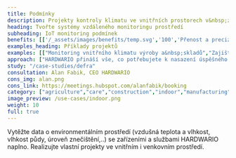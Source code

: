 ```yaml
---
title: Podmínky
description: Projekty kontroly klimatu ve vnitřních prostorech v&nbsp;zemědělství, průmyslu, potravinářství i pro projekty chytrých firem a domácností.
heading: Tvořte systémy vzdáleného monitoringu prostředí
subheading: IoT monitoring podmínek
benefits: [['/_assets/images/benefits/temp.svg','100','Přenost a preciznost','Sbírejte přesná data pravidelně a na mnoha místech. K dispozici je budete mít online, pro audit a analýzu.'],['/_assets/images/benefits/simple.svg','75','Efektivita a nížší náklady','Vzdálený monitoring pracuje 24/7 a přináší snížení množství potřebných výjezdů a zefektivnění procesů.'],['/_assets/images/benefits/scalable.svg','100','Zkvalitnění prostředí','Optimalizace prostředí na základě dat zlepší prostředí pro skladování, výrobu, zemědělství nebo chov zvířat.']]
examples_heading: Příklady projektů
examples: [["Monitoring vnitřního klimatu výroby a&nbsp;skladů","Zajištění správných podmínek výroby a skladování. Data pro online monitoring, upozornění na odchylky a audit."],["Monitoring prostředí chovu zvířat","Sledování teploty, vlhkosti, oxidů dusíků a jiných veličin pro zajištění ideálních podmínek chovu."],["Monitoring v kancelářských prostorech","Sledování teploty, vlhkosti, osvětlení, koncetrace CO2 a VOC za účelem optimalizace prostředí, produktivity a spotřeby."],["Monitoring mrazáků a&nbsp;chladících boxů","Sledování teploty za účet dodržení procesů a pro optimalizaci spotřeby elektrické energie."],["Monitoring podmínek pěstování vinné révy","Sledování povětrnostních podmínek, úhrnu srážek, půdní a vzdušné teploty a vlhkosti pro zkvalitnění úrody a snížení nákladů."]]
approach: ["HARDWARIO přináší vše, co potřebujete k nasazení úspěšného projektu IoT monitoringu prostředí - od zařízení po cloudové prostředí a API.","Naše nabídka produktů a služeb zahrnuje IoT zařízení a senzory, jednoduše připojitelné odkukoliv k internetu prostřednictvím LPWAN sítí, konektivitu, cloudové prostředí pro správu zařízení a&nbsp;API pro integraci s dalšími systémy."]
study: "/case-studies/defra"
consultation: Alan Fabik, CEO HARDWARIO
cons_img: alan.png
cons_link: https://meetings.hubspot.com/alanfabik/booking
category: ["agriculture","care","construction","indoor","manufacturing","outdoor","retail"]
image_preview: /use-cases/indoor.png
weight: 10
full: true
---
```


Vytěžte data o environmentálním prostředí (vzdušná teplota a vlhkost, vlhkost půdy, úroveň znečištění,..) se zařízeními a službami HARDWARIO naplno. Realizujte vlastní projekty ve vnitřním i&nbsp;venkovním prostředí.